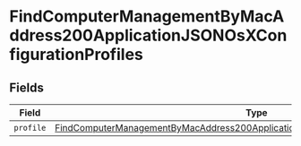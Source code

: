 # FindComputerManagementByMacAddress200ApplicationJSONOsXConfigurationProfiles


## Fields

| Field                                                                                                                                                                                                 | Type                                                                                                                                                                                                  | Required                                                                                                                                                                                              | Description                                                                                                                                                                                           |
| ----------------------------------------------------------------------------------------------------------------------------------------------------------------------------------------------------- | ----------------------------------------------------------------------------------------------------------------------------------------------------------------------------------------------------- | ----------------------------------------------------------------------------------------------------------------------------------------------------------------------------------------------------- | ----------------------------------------------------------------------------------------------------------------------------------------------------------------------------------------------------- |
| `profile`                                                                                                                                                                                             | [FindComputerManagementByMacAddress200ApplicationJSONOsXConfigurationProfilesProfile](../../models/operations/findcomputermanagementbymacaddress200applicationjsonosxconfigurationprofilesprofile.md) | :heavy_minus_sign:                                                                                                                                                                                    | N/A                                                                                                                                                                                                   |